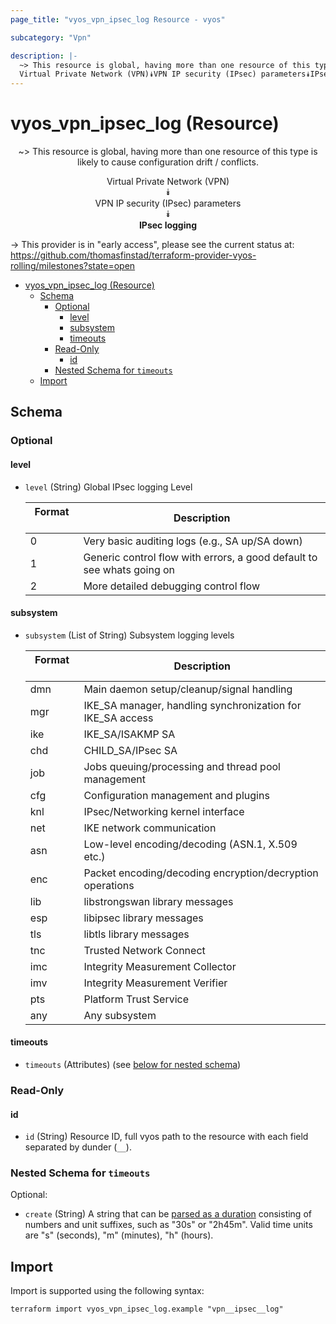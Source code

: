 ```yaml
---
page_title: "vyos_vpn_ipsec_log Resource - vyos"

subcategory: "Vpn"

description: |-
  ~> This resource is global, having more than one resource of this type is likely to cause configuration drift / conflicts.
  Virtual Private Network (VPN)⯯VPN IP security (IPsec) parameters⯯IPsec logging
---
```


# vyos_vpn_ipsec_log (Resource)
<center>

~> This resource is global, having more than one resource of this type is likely to cause configuration drift / conflicts.

Virtual Private Network (VPN)  
⯯  
VPN IP security (IPsec) parameters  
⯯  
**IPsec logging**


</center>

-> This provider is in "early access", please see the current status at: https://github.com/thomasfinstad/terraform-provider-vyos-rolling/milestones?state=open

<!--TOC-->

- [vyos_vpn_ipsec_log (Resource)](#vyos_vpn_ipsec_log-resource)
  - [Schema](#schema)
    - [Optional](#optional)
      - [level](#level)
      - [subsystem](#subsystem)
      - [timeouts](#timeouts)
    - [Read-Only](#read-only)
      - [id](#id)
    - [Nested Schema for `timeouts`](#nested-schema-for-timeouts)
  - [Import](#import)

<!--TOC-->

<!-- schema generated by tfplugindocs -->
## Schema

### Optional

#### level
- `level` (String) Global IPsec logging Level

    |  Format  &emsp;|  Description                                                             |
    |----------|--------------------------------------------------------------------------|
    |  0       &emsp;|  Very basic auditing logs (e.g., SA up/SA down)                          |
    |  1       &emsp;|  Generic control flow with errors, a good default to see whats going on  |
    |  2       &emsp;|  More detailed debugging control flow                                    |
#### subsystem
- `subsystem` (List of String) Subsystem logging levels

    |  Format  &emsp;|  Description                                                 |
    |----------|--------------------------------------------------------------|
    |  dmn     &emsp;|  Main daemon setup/cleanup/signal handling                   |
    |  mgr     &emsp;|  IKE_SA manager, handling synchronization for IKE_SA access  |
    |  ike     &emsp;|  IKE_SA/ISAKMP SA                                            |
    |  chd     &emsp;|  CHILD_SA/IPsec SA                                           |
    |  job     &emsp;|  Jobs queuing/processing and thread pool management          |
    |  cfg     &emsp;|  Configuration management and plugins                        |
    |  knl     &emsp;|  IPsec/Networking kernel interface                           |
    |  net     &emsp;|  IKE network communication                                   |
    |  asn     &emsp;|  Low-level encoding/decoding (ASN.1, X.509 etc.)             |
    |  enc     &emsp;|  Packet encoding/decoding encryption/decryption operations   |
    |  lib     &emsp;|  libstrongswan library messages                              |
    |  esp     &emsp;|  libipsec library messages                                   |
    |  tls     &emsp;|   libtls library messages                                    |
    |  tnc     &emsp;|  Trusted Network Connect                                     |
    |  imc     &emsp;|  Integrity Measurement Collector                             |
    |  imv     &emsp;|  Integrity Measurement Verifier                              |
    |  pts     &emsp;|   Platform Trust Service                                     |
    |  any     &emsp;|  Any subsystem                                               |
#### timeouts
- `timeouts` (Attributes) (see [below for nested schema](#nestedatt--timeouts))

### Read-Only

#### id
- `id` (String) Resource ID, full vyos path to the resource with each field separated by dunder (`__`).

<a id="nestedatt--timeouts"></a>
### Nested Schema for `timeouts`

Optional:

- `create` (String) A string that can be [parsed as a duration](https://pkg.go.dev/time#ParseDuration) consisting of numbers and unit suffixes, such as &#34;30s&#34; or &#34;2h45m&#34;. Valid time units are &#34;s&#34; (seconds), &#34;m&#34; (minutes), &#34;h&#34; (hours).

## Import

Import is supported using the following syntax:

```shell
terraform import vyos_vpn_ipsec_log.example "vpn__ipsec__log"
```
